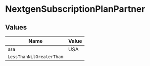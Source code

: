 # NextgenSubscriptionPlanPartner


## Values

| Name                     | Value                    |
| ------------------------ | ------------------------ |
| `Usa`                    | USA                      |
| `LessThanNilGreaterThan` | <nil>                    |